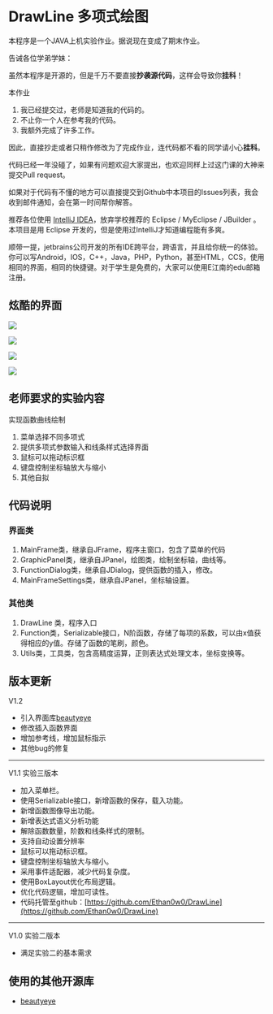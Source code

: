 # DrawLine 多项式绘图

本程序是一个JAVA上机实验作业。据说现在变成了期末作业。

告诫各位学弟学妹：

虽然本程序是开源的，但是千万不要直接**抄袭源代码**，这样会导致你**挂科**！

本作业

1. 我已经提交过，老师是知道我的代码的。
2. 不止你一个人在参考我的代码。
3. 我额外完成了许多工作。

因此，直接抄走或者只稍作修改为了完成作业，连代码都不看的同学请小心**挂科**。

代码已经一年没碰了，如果有问题欢迎大家提出，也欢迎同样上过这门课的大神来提交Pull request。

如果对于代码有不懂的地方可以直接提交到Github中本项目的Issues列表，我会收到邮件通知，会在第一时间帮你解答。

推荐各位使用 [IntelliJ IDEA](https://www.jetbrains.com/idea/)，放弃学校推荐的 Eclipse / MyEclipse / JBuilder  。本项目是用 Eclipse 开发的，但是使用过IntelliJ才知道编程能有多爽。

顺带一提，jetbrains公司开发的所有IDE跨平台，跨语言，并且给你统一的体验。你可以写Android，IOS，C++，Java，PHP，Python，甚至HTML，CCS，使用相同的界面，相同的快捷键。对于学生是免费的，大家可以使用E江南的edu邮箱注册。

## 炫酷的界面

![](https://ww3.sinaimg.cn/large/006tNc79gy1ffnkoe936fj31c20vowlk.jpg)



![](https://ww4.sinaimg.cn/large/006tNc79gy1ffnkouhyb8j30we0ok0vh.jpg)

![](https://ww1.sinaimg.cn/large/006tNc79gy1ffnkuad6f3j30z917iq88.jpg)

![](https://ww2.sinaimg.cn/large/006tNc79gy1ffnl2tm89bj30pd0f7gmp.jpg)


## 老师要求的实验内容

实现函数曲线绘制

1. 菜单选择不同多项式
2. 提供多项式参数输入和线条样式选择界面
3. 鼠标可以拖动标识框
4. 键盘控制坐标轴放大与缩小
5. 其他自拟

## 代码说明

### 界面类

1. MainFrame类，继承自JFrame，程序主窗口，包含了菜单的代码
2. GraphicPanel类，继承自JPanel，绘图类，绘制坐标轴，曲线等。
3. FunctionDialog类，继承自JDialog，提供函数的插入，修改。
4. MainFrameSettings类，继承自JPanel，坐标轴设置。

### 其他类

1. DrawLine 类，程序入口
2. Function类，Serializable接口，N阶函数，存储了每项的系数，可以由x值获得相应的y值。存储了函数的笔刷，颜色。
3. Utils类，工具类，包含高精度运算，正则表达式处理文本，坐标变换等。

## 版本更新

V1.2

- 引入界面库[beautyeye](https://github.com/JackJiang2011/beautyeye)
- 修改插入函数界面
- 增加参考线，增加鼠标指示
- 其他bug的修复

----------
V1.1 实验三版本

- 加入菜单栏。
- 使用Serializable接口，新增函数的保存，载入功能。
- 新增函数图像导出功能。
- 新增表达式语义分析功能
- 解除函数数量，阶数和线条样式的限制。
- 支持自动设置分辨率
- 鼠标可以拖动标识框。
- 键盘控制坐标轴放大与缩小。
- 采用事件适配器，减少代码复杂度。
- 使用BoxLayout优化布局逻辑。
- 优化代码逻辑，增加可读性。
- 代码托管至github：[https://github.com/Ethan0w0/DrawLine](https://github.com/Ethan0w0/DrawLine)

----------
V1.0 实验二版本
- 满足实验二的基本需求

## 使用的其他开源库

- [beautyeye](https://github.com/JackJiang2011/beautyeye)
